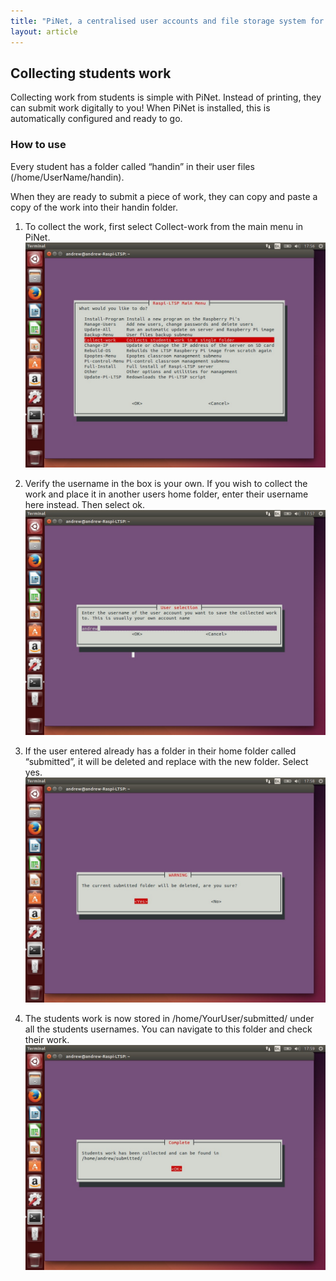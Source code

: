 ```yaml
---
title: "PiNet, a centralised user accounts and file storage system for a Raspberry Pi classroom."
layout: article
---
```


## Collecting students work


Collecting work from students is simple with PiNet. Instead of
printing, they can submit work digitally to you! When PiNet is
installed, this is automatically configured and ready to go.

### How to use

Every student has a folder called “handin” in their user files
(/home/UserName/handin).

When they are ready to submit a piece of work, they can copy and paste a
copy of the work into their handin folder.

1.  To collect the work, first select Collect-work from the main menu in
    PiNet. ![](/assets/images/image67.jpeg)

2.  Verify the username in the box is your own. If you wish to collect
    the work and place it in another users home folder, enter their
    username here instead. Then select ok. ![](/assets/images/image68.jpeg)

3.  If the user entered already has a folder in their home folder called
    “submitted”, it will be deleted and replace with the new folder.
    Select yes. ![](/assets/images/image69.jpeg)

4.  The students work is now stored in /home/YourUser/submitted/ under
    all the students usernames. You can navigate to this folder and
    check their work. ![](/assets/images/image70.jpeg)
